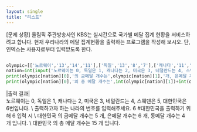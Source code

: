 ```yaml
---
layout: single
title: "리스트"
---
```


[문제 상황]
올림픽 주관방송사인 KBS는 실시간으로 국가별 메달 집계 현황을 서비스하려고 합니다. 현재 우리나라의 메달 집계현황을 출력하는 프로그램을 작성해 보시오. 단, 인덱스는 사용자로부터 입력받도록 한다.

~~~ python

olympic=[['노르웨이','13','14','11'],['독일','13','8','7'],['캐나다','11','8','9'],['미국','9','8','6'],['네덜란드','8','6','6'],['스웨덴','6','6','0'],['대한민국','5','6','4']]
nation=int(input('노르웨이는 0, 독일은 1, 캐나다는 2, 미국은 3, 네덜란드는 4, 스웨덴은 5, 대한민국은 6번입니다. 출력하고자 하는 나라의 번호를 입력해주세요.'))
print(olympic[nation][0],'의 금메달 개수는',olympic[nation][1],'개, 은메달 개수는',olympic[nation][2],'개, 동메달 개수는',olympic[nation][3],'개 입니다.')
print(olympic[nation][0],'의 총 메달 개수는',int(olympic[nation][1])+int(olympic[nation][2])+int(olympic[nation][3]),'개 입니다.')

~~~

|출력 결과|  
노르웨이는 0, 독일은 1, 캐나다는 2, 미국은 3, 네덜란드는 4, 스웨덴은 5, 대한민국은 6번입니다.   \\
출력하고자 하는 나라의 번호를 입력해주세요. 6 #대한민국을 출력하기 위해 6 입력 시   \\
대한민국 의 금메달 개수는 5 개, 은메달 개수는 6 개, 동메달 개수는 4 개 입니다.   \\
대한민국 의 총 메달 개수는 15 개 입니다.
